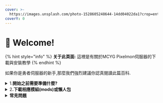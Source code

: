 ```yaml
---
cover: >-
  https://images.unsplash.com/photo-1528605248644-14dd04022da1?crop=entropy&cs=tinysrgb&fm=jpg&ixid=MnwxOTcwMjR8MHwxfHNlYXJjaHwxMHx8dGVhbSUyMG9mJTIwcGVvcGxlfGVufDB8fHx8MTY2MDMxNzQzNg&ixlib=rb-1.2.1&q=80
coverY: 0
---
```


# 👋 Welcome!



{% hint style="info" %}
**关于此頁面:** 這裡是有關於MCYG Pixelmon伺服器的下載與安裝教學
{% endhint %}

如果你是勇者伺服器的新手,那麼我們強烈建議你認真閱讀此篇百科.

<details>

<summary>1.<strong>開始之前需要準備什麼?</strong></summary>



```
請先下載並安裝 Java17+ 64位元  
如果沒完成此步驟 將無法開啟遊戲或選擇記憶體時只有1G可以選擇(需求2G以上)


如果你先前有遊玩過Minecraft 1.16.5 以上版本可以跳過此步驟
```

</details>

<details>

<summary>2<strong>.下載相應模組(mods)或懶人包</strong></summary>

#### 通過以下方式任選其一

#### [Technic Launcher啟動器](https://www.technicpack.net/modpack/mcyg-pixelmon-server.1988331)

[PCL啟動器](https://drive.google.com/file/d/1Tc\_gniL3j88t-MPogwFrJak2PK\_yldgs/)

[自行安裝Mods](https://drive.google.com/file/d/1p79bq7wXeKey93pNCNpsGvDbv\_GsPwhP/view?usp=drive\_link)



</details>

<details>

<summary><strong>常見問題</strong></summary>

Q:我能使用微軟帳號登入Technic Launcher嗎？&#x20;

A:是的，Technic Launcher現已支持使用微軟帳號進行登入。



Q:我該去哪裡尋找Mods？

A:你可以在電腦上搜索%appdata%，然後進入.minecraft文件夾，即可找到mods文件夾。



Q:我是Mac用戶，無法使用Technic Launcher啟動遊戲，該怎麼辦？&#x20;

A:目前Technic Launcher尚不支援Mac系統，但你可以使用官方的原版啟動器進行登入，並參考Forge的安裝教學。



Q:我的遊戲總是崩潰，我該怎麼解決？

&#x20;A:這可能是由於記憶體不足引起的。建議調整記憶體設定，具體方法請參考相關啟動器教學中的記憶體調整部分。



Q:為什麼我無法進入遊戲？

&#x20;A:請確認是否已經安裝了64位元的Java和相應的模組。



Q:當我選擇多人遊戲時，系統提示多人遊戲已停用，我該如何處理？&#x20;

A:請檢查你的微軟帳號隱私設定，並可參考此連結進行調整：https://bit.ly/39sR3t5。



Q:使用TL啟動器登入微軟帳號時，我遇到了未成年帳號的問題，應該怎麼解決？

&#x20;A:在台灣，法定成年年齡為20歲。如果你是未成年人，可以使用家庭帳號或自行更改生日設定，詳情請參考此連結：https://bit.ly/3FV0Irm。



</details>

